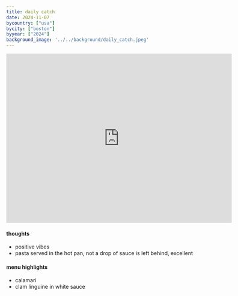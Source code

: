 ```yaml
---
title: daily catch
date: 2024-11-07
bycountry: ["usa"]
bycity: ["boston"]
byyear: ["2024"]
background_image: '../../background/daily_catch.jpeg'
---
```


<iframe src="https://www.google.com/maps/embed?pb=!1m18!1m12!1m3!1d2948.0169250015506!2d-71.05516877328951!3d42.363478571192665!2m3!1f0!2f0!3f0!3m2!1i1024!2i768!4f13.1!3m3!1m2!1s0x89e3712af27c6b8d%3A0x4b14cfe94d74d016!2sThe%20Daily%20Catch%20Waterfront!5e0!3m2!1sen!2sus!4v1750894653961!5m2!1sen!2sus" width="600" height="450" style="border:0;" allowfullscreen="" loading="lazy" referrerpolicy="no-referrer-when-downgrade"></iframe>

#### thoughts
* positive vibes
* pasta served in the hot pan, not a drop of sauce is left behind, excellent

#### menu highlights
* calamari
* clam linguine in white sauce